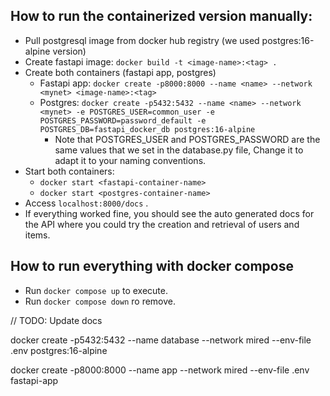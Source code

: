 ## How to run the containerized version manually:
- Pull postgresql image from docker hub registry (we used postgres:16-alpine version)
- Create fastapi image: ```docker build -t <image-name>:<tag> .```
- Create both containers (fastapi app, postgres)
    - Fastapi app: ```docker create -p8000:8000 --name <name> --network <mynet> <image-name>:<tag>```
    - Postgres: ```docker create -p5432:5432 --name <name> --network <mynet> -e POSTGRES_USER=common_user -e POSTGRES_PASSWORD=password_default -e POSTGRES_DB=fastapi_docker_db postgres:16-alpine```
        - Note that POSTGRES_USER and POSTGRES_PASSWORD are the same values that we set in the database.py file, Change it to adapt it to your naming conventions.
- Start both containers:
    - ```docker start <fastapi-container-name>```
    - ```docker start <postgres-container-name>```
- Access ```localhost:8000/docs``` .
- If everything worked fine, you should see the auto generated docs for the API where you could try the creation and retrieval of users and items.

## How to run everything with docker compose
- Run ```docker compose up``` to execute.
- Run ```docker compose down``` ro remove.

// TODO: Update docs

docker create -p5432:5432 --name database --network mired --env-file .env postgres:16-alpine

docker create -p8000:8000 --name app --network mired --env-file .env fastapi-app